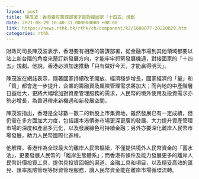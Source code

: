 ```yaml
---
layout: post
title: 陳茂波：香港要有籌謀部署才能對接國家「十四五」規劃
date: 2021-08-29 10:40:31.000000000 +08:00
link: https://news.rthk.hk/rthk/ch/component/k2/1608077-20210829.htm
categories: rthk
---
```


財政司司長陳茂波表示，香港要有相應的籌謀部署，從金融市場到其他領域都要以站上新台階的角度來釐訂新發展方向，才能牢牢抓緊發展機遇，對接國家的「十四五」規劃。他說，香港必須加速推動「只有做好今天，才能贏得明天」。

陳茂波在網誌表示，隨著國家持續改革開放、經濟穩步增長，國家經濟的「量」和「質」都會進一步提升，企業的籌融資及風險管理需求將加大；而內地的中產階層日益壯大，更將大幅增加對資產管理服務的需求，人民幣的境外使用及投資需求亦勢必增長，為香港帶來新機遇和新發展空間。

陳茂波指出，香港是全球數一數二的新股上市集資地，雖然發展已有一定成績，但仍需在多方面加大力度，包括讓本港債券市場更深更廣的發展、大力提升資產管理市場的深度和產品多元化，以及發展綠色可持續金融；另外亦要深化離岸人民幣市場發展，助力人民幣國際化進程。

他解釋，香港作為全球最大的離岸人民幣樞紐，不僅提供境外人民幣資金的「蓄水池」，更要發展人民幣的「離岸生態體系」；而香港有條件及能力發展更多的離岸人民幣計價投資工具，提供具投資回報的渠道、金融工具和項目，以及穩妥高效的匯兌、匯率風險管理等財資管理服務，讓人民幣資金能在離岸市場循環流轉。

